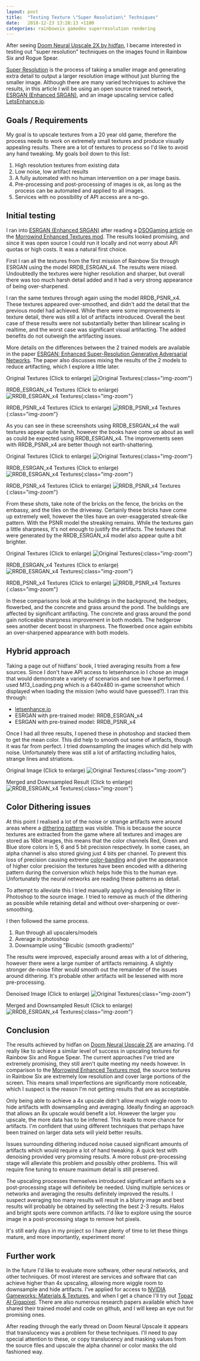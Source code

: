 ```yaml
---
layout: post
title:  "Testing Texture \"Super Resolution\" Techniques"
date:   2018-12-23 13:28:13 +1100
categories: rainbowsix gamedev superresolution rendering
---
```


After seeing [Doom Neural Upscale 2X by hidfan](https://www.doomworld.com/forum/topic/99021-v-0-95-doom-neural-upscale-2x/), I became interested in testing out "super resolution" techniques on the images found in Rainbow Six and Rogue Spear.

[Super Resolution](https://en.wikipedia.org/wiki/Super-resolution_imaging) is the process of taking a smaller image and generating extra detail to output a larger resolution image without just blurring the smaller image. Although there are many varied techniques to achieve the results, in this article I will be using an open source trained network, [ESRGAN (Enhanced SRGAN)](https://github.com/xinntao/ESRGAN), and an image upscaling service called [LetsEnhance.io](letsenhance.io).

<!--more-->

## Goals / Requirements

My goal is to upscale textures from a 20 year old game, therefore the process needs to work on extremely small textures and produce visually appealing results. There are a lot of textures to process so I'd like to avoid any hand tweaking. My goals boil down to this list:

1. High resolution textures from existing data
2. Low noise, low artifact results
3. A fully automated with no human intervention on a per image basis.
4. Pre-processing and post-processing of images is ok, as long as the process can be automated and applied to all images.
5. Services with no possibility of API access are a no-go.

## Initial testing

I ran into [ESRGAN (Enhanced SRGAN)](https://github.com/xinntao/ESRGAN) after reading a [DSOGaming article](https://www.dsogaming.com/news/morrowind-enhanced-textures-is-a-must-have-mod-that-upscales-texture-by-4x-with-esrgan-technique/) on the [Morrowind Enhanced Textures mod](https://www.nexusmods.com/morrowind/mods/46221?tab=files). The results looked promising, and since it was open source I could run it locally and not worry about API quotas or high costs. It was a natural first choice.

First I ran all the textures from the first mission of Rainbow Six through ESRGAN using the model RRDB_ESRGAN_x4. The results were mixed. Undoubtedly the textures were higher resolution and sharper, but overall there was too much harsh detail added and it had a very strong appearance of being over-sharpened.

I ran the same textures through again using the model RRDB_PSNR_x4. These textures appeared over-smoothed, and didn't add the detail that the previous model had achieved. While there were some improvements in texture detail, there was still a lot of artifacts introduced. Overall the best case of these results were not substantially better than bilinear scaling in realtime, and the worst case was significant visual artifacting. The added benefits do not outweigh the artifacting issues.

More details on the differences between the 2 trained models are available in the paper [ESRGAN: Enhanced Super-Resolution Generative Adversarial Networks](https://arxiv.org/abs/1809.00219). The paper also discusses mixing the results of the 2 models to reduce artifacting, which I explore a little later.

Original Textures (Click to enlarge)
![Original Textures](/assets/posts/2018-12-22-SuperResolutionTesting.md/int1_Original.jpg){:class="img-zoom"}

RRDB_ESRGAN_x4 Textures (Click to enlarge)
![RRDB_ESRGAN_x4 Textures](/assets/posts/2018-12-22-SuperResolutionTesting.md/int1_RRDB_ESRGAN_x4.jpg){:class="img-zoom"}

RRDB_PSNR_x4 Textures (Click to enlarge)
![RRDB_PSNR_x4 Textures](/assets/posts/2018-12-22-SuperResolutionTesting.md/int1_RRDB_PSNR_x4.jpg){:class="img-zoom"}

As you can see in these screenshots using RRDB_ESRGAN_x4 the wall textures appear quite harsh, however the books have come up about as well as could be expected using RRDB_ESRGAN_x4. The improvements seen with RRDB_PSNR_x4 are better though not earth-shattering.

Original Textures (Click to enlarge)
![Original Textures](/assets/posts/2018-12-22-SuperResolutionTesting.md/ext1_Original.jpg){:class="img-zoom"}

RRDB_ESRGAN_x4 Textures (Click to enlarge)
![RRDB_ESRGAN_x4 Textures](/assets/posts/2018-12-22-SuperResolutionTesting.md/ext1_RRDB_ESRGAN_x4.jpg){:class="img-zoom"}

RRDB_PSNR_x4 Textures (Click to enlarge)
![RRDB_PSNR_x4 Textures](/assets/posts/2018-12-22-SuperResolutionTesting.md/ext1_RRDB_PSNR_x4.jpg){:class="img-zoom"}

From these shots, take note of the bricks on the fence, the bricks on the embassy, and the tiles on the driveway. Certainly these bricks have come up extremely well, however the tiles have an over-exaggerated streak-like pattern. With the PSNR model the streaking remains. While the textures gain a little sharpness, it's not enough to justify the artifacts. The textures that were generated by the RRDB_ESRGAN_x4 model also appear quite a bit brighter.

Original Textures (Click to enlarge)
![Original Textures](/assets/posts/2018-12-22-SuperResolutionTesting.md/ext2_Original.jpg){:class="img-zoom"}

RRDB_ESRGAN_x4 Textures (Click to enlarge)
![RRDB_ESRGAN_x4 Textures](/assets/posts/2018-12-22-SuperResolutionTesting.md/ext2_RRDB_ESRGAN_x4.jpg){:class="img-zoom"}

RRDB_PSNR_x4 Textures (Click to enlarge)
![RRDB_PSNR_x4 Textures](/assets/posts/2018-12-22-SuperResolutionTesting.md/ext2_RRDB_PSNR_x4.jpg){:class="img-zoom"}

In these comparisons look at the buildings in the background, the hedges, flowerbed, and the concrete and grass around the pond. The buildings are affected by significant artifacting. The concrete and grass around the pond gain noticeable sharpness improvement in both models. The hedgerow sees another decent boost in sharpness. The flowerbed once again exhibits an over-sharpened appearance with both models.

## Hybrid approach

Taking a page out of hidfans' book, I tried averaging results from a few sources. Since I don't have API access to letsenhance.io I chose an image that would demonstrate a variety of scenarios and see how it performed. I used M13_Loading.png which is a 640x480 in-game screenshot which displayed when loading the mission (who would have guessed?). I ran this through:

- [letsenhance.io](letsenhance.io)
- ESRGAN with pre-trained model: RRDB_ESRGAN_x4
- ESRGAN with pre-trained model: RRDB_PSNR_x4

Once I had all three results, I opened these in photoshop and stacked them to get the mean color. This did help to smooth out some of artifacts, though it was far from perfect. I tried downsampling the images which did help with noise. Unfortunately there was still a lot of artifacting including halos, strange lines and striations.

Original Image (Click to enlarge)
![Original Textures](/assets/posts/2018-12-22-SuperResolutionTesting.md/M13_loading-original.PNG){:class="img-zoom"}

Merged and Downsampled Result (Click to enlarge)
![RRDB_ESRGAN_x4 Textures](/assets/posts/2018-12-22-SuperResolutionTesting.md/M13_loading-original-merged-downsampled.jpg){:class="img-zoom"}

## Color Dithering issues

At this point I realised a lot of the noise or strange artifacts were around areas where a [dithering pattern](https://en.wikipedia.org/wiki/Dither) was visible. This is because the source textures are extracted from the game where all textures and images are stored as 16bit images, this means that the color channels Red, Green and Blue store colors in 5, 6 and 5 bit precision respectively. In some cases, an alpha channel is also stored giving just 4 bits per channel. To prevent this loss of precision causing extreme [color-banding](https://en.wikipedia.org/wiki/Colour_banding) and give the appearance of higher color precision the textures have been encoded with a dithering pattern during the conversion which helps hide this to the human eye. Unfortunately the neural networks are reading these patterns as detail.

To attempt to alleviate this I tried manually applying a denoising filter in Photoshop to the source image. I tried to remove as much of the dithering as possible while retaining detail and without over-sharpening or over-smoothing.

I then followed the same process.

1. Run through all upscalers/models
2. Average in photoshop
3. Downsample using "Bicubic (smooth gradients)"

The results were improved, especially around areas with a lot of dithering, however there were a large number of artifacts remaining. A slightly stronger de-noise filter would smooth out the remainder of the issues around dithering. It's probable other artifacts will be lessened with more pre-processing.

Denoised Image (Click to enlarge)
![Original Textures](/assets/posts/2018-12-22-SuperResolutionTesting.md/M13_loading-original-denoised.PNG){:class="img-zoom"}

Merged and Downsampled Result (Click to enlarge)
![RRDB_ESRGAN_x4 Textures](/assets/posts/2018-12-22-SuperResolutionTesting.md/M13_loading-denoised-merged-downsampled.jpg){:class="img-zoom"}

## Conclusion

The results achieved by hidfan on [Doom Neural Upscale 2X](https://www.doomworld.com/forum/topic/99021-v-0-95-doom-neural-upscale-2x/) are amazing. I'd really like to achieve a similar level of success in upscaling textures for Rainbow Six and Rogue Spear. The current approaches I've tried are extremely promising, they still aren't quite meeting my needs however. In comparison to the [Morrowind Enhanced Textures mod](https://www.nexusmods.com/morrowind/mods/46221?tab=files), the source textures in Rainbow Six are extremely low resolution and cover large portions of the screen. This means small imperfections are significantly more noticeable, which I suspect is the reason I'm not getting results that are as acceptable.

Only being able to achieve a 4x upscale didn't allow much wiggle room to hide artifacts with downsampling and averaging. Ideally finding an approach that allows an 8x upscale would benefit a lot. However the larger you upscale, the more data has to be inferred. This leads to more chance for artifacts. I'm confident that using different techniques that perhaps have been trained on larger data sets will yield better results.

Issues surrounding dithering induced noise caused significant amounts of artifacts which would require a lot of hand tweaking. A quick test with denoising provided very promising results. A more robust pre-processing stage will alleviate this problem and possibly other problems. This will require fine tuning to ensure maximum detail is still preserved.

The upscaling processes themselves introduced significant artifacts so a post-processing stage will definitely be needed. Using multiple services or networks and averaging the results definitely improved the results. I suspect averaging too many results will result in a blurry image and best results will probably be obtained by selecting the best 2-3 results. Halos and bright spots were common artifacts. I'd like to explore using the source image in a post-processing stage to remove hot pixels.

It's still early days in my project so I have plenty of time to let these things mature, and more importantly, experiment more!

## Further work

In the future I'd like to evaluate more software, other neural networks, and other techniques. Of most interest are services and software that can achieve higher than 4x upscaling, allowing more wiggle room to downsample and hide artifacts. I've applied for access to [NVIDIA Gameworks: Materials & Textures](https://developer.nvidia.com/gwmt), and when I get a chance I'll try out [Topaz AI Gigapixel](https://topazlabs.com/ai-gigapixel/). There are also numerous research papers available which have shared their trained model and code on github, and I will keep an eye out for promising ones.

After reading through the early thread on Doom Neural Upscale it appears that translucency was a problem for these techniques. I'll need to pay special attention to these, or copy translucency and masking values from the source files and upscale the alpha channel or color masks the old fashioned way.
